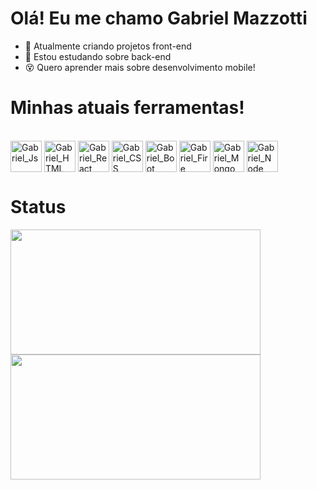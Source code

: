 
<h1> Olá! Eu me chamo Gabriel Mazzotti</h1>

- 🔭 Atualmente criando projetos front-end
- 🌱 Estou estudando sobre back-end
- 😵 Quero aprender mais sobre desenvolvimento mobile!

</div>
<h1>Minhas atuais ferramentas!</h1>
<div style="display: inline_block"><br>
<img align="center" alt="Gabriel_Js" height="50" width"50" src="https://cdn.jsdelivr.net/gh/devicons/devicon/icons/javascript/javascript-original.svg" />
<img align="center" alt="Gabriel_HTML" height="50" width"50" src="https://cdn.jsdelivr.net/gh/devicons/devicon/icons/html5/html5-original.svg" />        
<img align="center" alt="Gabriel_React" height="50" width"50" src="https://cdn.jsdelivr.net/gh/devicons/devicon/icons/react/react-original.svg" />
<img align="center" alt="Gabriel_CSS" height="50" width"50" src="https://cdn.jsdelivr.net/gh/devicons/devicon/icons/css3/css3-original.svg" />
<img align="center" alt="Gabriel_Boot" height="50" width"50" src="https://cdn.jsdelivr.net/gh/devicons/devicon/icons/bootstrap/bootstrap-original.svg" />
<img align="center" alt="Gabriel_Fire" height="50" width"50" src="https://cdn.jsdelivr.net/gh/devicons/devicon/icons/firebase/firebase-plain.svg" />
<img align="center" alt="Gabriel_Mongo" height="50" width"50" src="https://cdn.jsdelivr.net/gh/devicons/devicon/icons/mongodb/mongodb-original.svg" />
<img align="center" alt="Gabriel_Node" height="50" width"50" src="https://cdn.jsdelivr.net/gh/devicons/devicon/icons/nodejs/nodejs-original.svg" />

  <h1>Status</h1>
  <div>
<img height="200px" width="400px" src="https://github-readme-stats.vercel.app/api?username=Mazzotti1&show_icons=true&theme=blue-green&include_all_commits=true&count_private=true"/>
   <img height="200px" width="400px" src="https://github-readme-stats.vercel.app/api/top-langs/?username=Mazzotti1&layout=compact&langs_count=7&theme=blue-green"/>
   
 </div>
  
  
